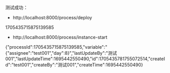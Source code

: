 测试成功：

* http://localhost:8000/process/deploy

1705435715875139585

* http://localhost:8000/process/instance-start

{"processId":1705435715875139585,"variable":"{\"assignee\":\"test001\",\"day\":8}","lastUpdateBy":"测试001","lastUpdateTime":1695442550490,"id":1705435781755072514,"createId":"test001","createBy":"测试001","createTime":1695442550490}
